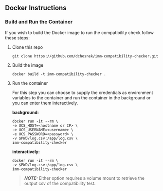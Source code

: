 ## Docker Instructions

### Build and Run the Container

If you wish to build the Docker image to run the compatibility check follow these steps:

1) Clone this repo

    `git clone https://github.com/dchosnek/imm-compatibility-checker.git`

2) Build the image

    `docker build -t imm-compatibility-checker .`

3) Run the container

    For this step you can choose to supply the credentials as environment variables to the container and run the container in the background or you can enter them interactively.

    **background:**

    ```
    docker run -it --rm \
    -e UCS_HOST=<hostname or IP> \
    -e UCS_USERNAME=<username> \
    -e UCS_PASSWORD=<password> \
    -v $PWD/log.csv:/app/log.csv \
    imm-compatibility-checker
    ```

    **interactively:**

    ```
    docker run -it --rm \
    -v $PWD/log.csv:/app/log.csv \
    imm-compatibility-checker
    ```

    > **_NOTE:_**  Either option requires a volume mount to retrieve the output csv of the compatibility test.
